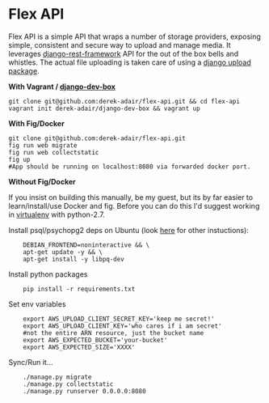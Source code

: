 Flex API
==================

Flex API is a simple API that wraps a number of storage providers, exposing simple, consistent and secure way to upload and manage media.  It leverages [django-rest-framework](https://github.com/tomchristie/django-rest-framework) API for the out of the box bells and whistles.  The actual file uploading is taken care of using a [django upload package](https://github.com/derek-adair/django-fine-uploader).

**With Vagrant / [django-dev-box](https://github.com/derek-adair/django-dev-box)**

    git clone git@github.com:derek-adair/flex-api.git && cd flex-api
    vagrant init derek-adair/django-dev-box && vagrant up

**With Fig/Docker**

    git clone git@github.com:derek-adair/flex-api.git
    fig run web migrate
    fig run web collectstatic
    fig up
    #App should be running on localhost:8080 via forwarded docker port.

**Without Fig/Docker**

If you insist on building this manually, be my guest, but its by far easier to learn/install/use Docker and fig.  Before you can do this I'd suggest working in [virtualenv](http://docs.python-guide.org/en/latest/dev/virtualenvs/) with python-2.7.

Install psql/psychopg2 deps on Ubuntu (look [here](https://wiki.postgresql.org/wiki/Detailed_installation_guides) for other instuctions):
```
    DEBIAN_FRONTEND=noninteractive && \
    apt-get update -y && \
    apt-get install -y libpq-dev
```
Install python packages
```
    pip install -r requirements.txt
``` 
Set env variables

```
    export AWS_UPLOAD_CLIENT_SECRET_KEY='keep me secret!'
    export AWS_UPLOAD_CLIENT_KEY='who cares if i am secret'
    #not the entire ARN resource, just the bucket name
    export AWS_EXPECTED_BUCKET='your-bucket'
    export AWS_EXPECTED_SIZE='XXXX'
```
Sync/Run it...
```
    ./manage.py migrate
    ./manage.py collectstatic
    ./manage.py runserver 0.0.0.0:8080
``` 
